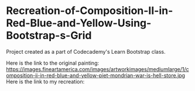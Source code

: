 # Recreation-of-Composition-II-in-Red-Blue-and-Yellow-Using-Bootstrap-s-Grid
Project created as a part of Codecademy's Learn Bootstrap class.

Here is the link to the original painting: https://images.fineartamerica.com/images/artworkimages/mediumlarge/1/composition-ii-in-red-blue-and-yellow-piet-mondrian-war-is-hell-store.jpg
Here is the link to my recreation: 
